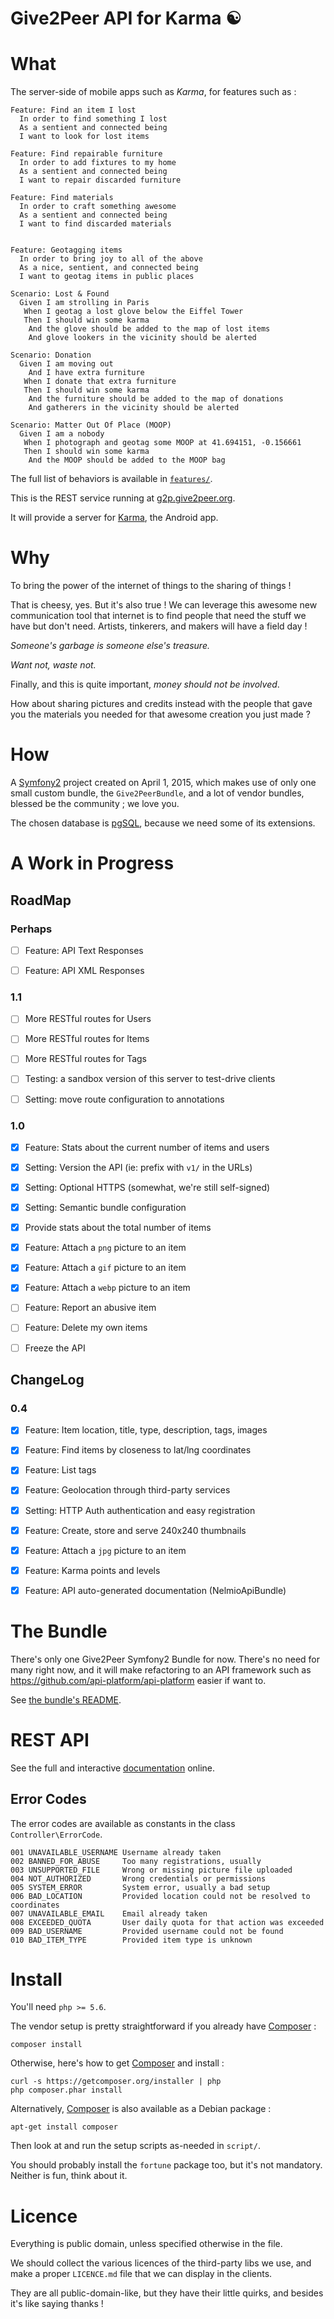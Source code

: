 Give2Peer API for Karma ☯
=========================

What
====

The server-side of mobile apps such as _Karma_, for features such as :

``` gherkin
Feature: Find an item I lost
  In order to find something I lost
  As a sentient and connected being
  I want to look for lost items

Feature: Find repairable furniture
  In order to add fixtures to my home
  As a sentient and connected being
  I want to repair discarded furniture

Feature: Find materials
  In order to craft something awesome
  As a sentient and connected being
  I want to find discarded materials


Feature: Geotagging items
  In order to bring joy to all of the above
  As a nice, sentient, and connected being
  I want to geotag items in public places

Scenario: Lost & Found
  Given I am strolling in Paris
   When I geotag a lost glove below the Eiffel Tower
   Then I should win some karma
    And the glove should be added to the map of lost items
    And glove lookers in the vicinity should be alerted

Scenario: Donation
  Given I am moving out
    And I have extra furniture
   When I donate that extra furniture
   Then I should win some karma
    And the furniture should be added to the map of donations
    And gatherers in the vicinity should be alerted

Scenario: Matter Out Of Place (MOOP)
  Given I am a nobody
   When I photograph and geotag some MOOP at 41.694151, -0.156661
   Then I should win some karma
    And the MOOP should be added to the MOOP bag
```

The full list of behaviors is available in [`features/`](/features).

This is the REST service running at [g2p.give2peer.org](http://g2p.give2peer.org).

It will provide a server for [Karma](http://www.give2peer.org), the Android app.


Why
===

To bring the power of the internet of things to the sharing of things !

That is cheesy, yes. But it's also true !
We can leverage this awesome new communication tool that internet is
to find people that need the stuff we have but don't need.
Artists, tinkerers, and makers will have a field day !

_Someone's garbage is someone else's treasure._

_Want not, waste not._

Finally, and this is quite important, _money should not be involved_.

How about sharing pictures and credits instead with the people that gave you
the materials you needed for that awesome creation you just made ?


How
===

A [Symfony2] project created on April 1, 2015, which makes use of only one small
custom bundle, the `Give2PeerBundle`, and a lot of vendor bundles, blessed be
the community ; we love you.

The chosen database is [pgSQL], because we need some of its extensions.


A Work in Progress
==================

RoadMap
-------

### Perhaps

- [ ] Feature: API Text Responses
- [ ] Feature: API XML Responses


### 1.1

- [ ] More RESTful routes for Users
- [ ] More RESTful routes for Items
- [ ] More RESTful routes for Tags
- [ ] Testing: a sandbox version of this server to test-drive clients
- [ ] Setting: move route configuration to annotations


### 1.0

- [x] Feature: Stats about the current number of items and users
- [x] Setting: Version the API (ie: prefix with `v1/` in the URLs)
- [x] Setting: Optional HTTPS (somewhat, we're still self-signed)
- [x] Setting: Semantic bundle configuration
- [x] Provide stats about the total number of items
- [x] Feature: Attach a `png` picture to an item
- [x] Feature: Attach a `gif` picture to an item
- [x] Feature: Attach a `webp` picture to an item
- [ ] Feature: Report an abusive item
- [ ] Feature: Delete my own items
- [ ] Freeze the API


ChangeLog
---------

### 0.4

- [x] Feature: Item location, title, type, description, tags, images
- [x] Feature: Find items by closeness to lat/lng coordinates
- [x] Feature: List tags
- [x] Feature: Geolocation through third-party services
- [x] Setting: HTTP Auth authentication and easy registration
- [x] Feature: Create, store and serve 240x240 thumbnails
- [x] Feature: Attach a `jpg` picture to an item
- [x] Feature: Karma points and levels
- [x] Feature: API auto-generated documentation (NelmioApiBundle)




The Bundle
==========

There's only one Give2Peer Symfony2 Bundle for now.
There's no need for many right now, and it will make refactoring to an API
framework such as https://github.com/api-platform/api-platform easier if want to.

See [the bundle's README](src/Give2Peer/Give2PeerBundle/README.md).



REST API
========

See the full and interactive [documentation](http://g2p.give2peer.org) online.


Error Codes
-----------

The error codes are available as constants in the class `Controller\ErrorCode`.

```
001 UNAVAILABLE_USERNAME Username already taken
002 BANNED_FOR_ABUSE     Too many registrations, usually
003 UNSUPPORTED_FILE     Wrong or missing picture file uploaded
004 NOT_AUTHORIZED       Wrong credentials or permissions
005 SYSTEM_ERROR         System error, usually a bad setup
006 BAD_LOCATION         Provided location could not be resolved to coordinates
007 UNAVAILABLE_EMAIL    Email already taken
008 EXCEEDED_QUOTA       User daily quota for that action was exceeded
009 BAD_USERNAME         Provided username could not be found
010 BAD_ITEM_TYPE        Provided item type is unknown
```



Install
=======

You'll need `php >= 5.6`.

The vendor setup is pretty straightforward if you already have [Composer] :

    composer install

Otherwise, here's how to get [Composer] and install :

    curl -s https://getcomposer.org/installer | php
    php composer.phar install

Alternatively, [Composer] is also available as a Debian package :

    apt-get install composer


Then look at and run the setup scripts as-needed in `script/`.

You should probably install the `fortune` package too, but it's not mandatory.
Neither is fun, think about it.



Licence
=======

Everything is public domain, unless specified otherwise in the file.

We should collect the various licences of the third-party libs we use,
and make a proper `LICENCE.md` file that we can display in the clients.

They are all public-domain-like, but they have their little quirks, and
besides it's like saying thanks !



[Symfony2]: https://symfony.com/
[pgSQL]: https://www.postgresql.org/
[Composer]: https://getcomposer.org/